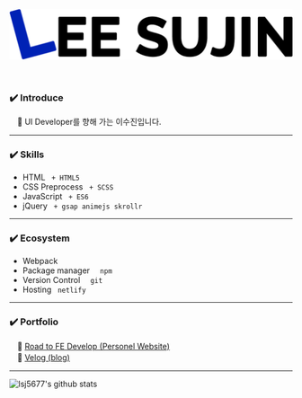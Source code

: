 

![profile main image](./sj_profile_img.png)

<br>

### :heavy_check_mark: Introduce
　:information_desk_person: UI Developer를 향해 가는 이수진입니다.

---

### :heavy_check_mark: Skills
- HTML ` + HTML5`
- CSS Preprocess ` + SCSS`
- JavaScript ` + ES6`
- jQuery ` + gsap animejs skrollr`

---

### :heavy_check_mark: Ecosystem
- Webpack
- Package manager `  npm`
- Version Control `  git`
- Hosting ` netlify`

---

### :heavy_check_mark: Portfolio
　:link: [Road to FE Develop (Personel Website)](https://sjroad.netlify.app/)<br>
　:link: [Velog (blog)](https://velog.io/@jellina)
 
 ---

![lsj5677's github stats](https://github-readme-stats.vercel.app/api?username=lsj5677&show_icons=true)
